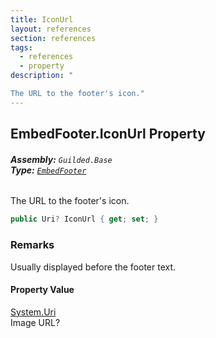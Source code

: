 ```yaml
---
title: IconUrl
layout: references
section: references
tags:
  - references
  - property
description: "

The URL to the footer's icon."
---
```


## EmbedFooter.IconUrl Property
###### **Assembly:** `Guilded.Base`<br/>**Type:** [`EmbedFooter`](EmbedFooter 'Guilded.Base.Embeds.EmbedFooter')

The URL to the footer's icon.

```csharp
public Uri? IconUrl { get; set; }
```

### Remarks
  
Usually displayed before the footer text.

#### Property Value
[System.Uri](https://docs.microsoft.com/en-us/dotnet/api/System.Uri 'System.Uri')  
Image URL?